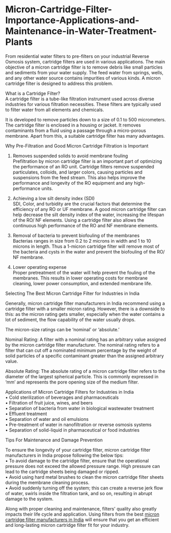 # Micron-Cartridge-Filter-Importance-Applications-and-Maintenance-in-Water-Treatment-Plants
From residential water filters to pre-filters on your industrial Reverse Osmosis system, cartridge filters are used in various applications. The main objective of a micron cartridge filter is to remove debris like small particles and sediments from your water supply. The feed water from springs, wells, and any other water source contains impurities of various kinds. A micron cartridge filter is designed to address this problem. <br>

What is a Cartridge Filter? <br>
A cartridge filter is a tube-like filtration instrument used across diverse industries for various filtration necessities. These filters are typically used to filter water from all elements and chemicals. <br>

It is developed to remove particles down to a size of 0.1 to 500 micrometers. The cartridge filter is enclosed in a housing or jacket. It removes contaminants from a fluid using a passage through a micro-porous membrane. Apart from this, a suitable cartridge filter has many advantages. <br>

Why Pre-Filtration and Good Micron Cartridge Filtration is Important <br>

1. Removes suspended solids to avoid membrane fouling <br>
Prefiltration by micron cartridge filter is an important part of optimizing the performance of an RO unit. Cartridge filters remove suspended particulates, colloids, and larger colors, causing particles and suspensions from the feed stream. This also helps improve the performance and longevity of the RO equipment and any high-performance units. <br>

2. Achieving a low silt density index (SDI) <br>
SDI, Color, and turbidity are the crucial factors that determine the efficiency of any RO or UF membrane. A good micron cartridge filter can help decrease the silt density index of the water, increasing the lifespan of the RO/ NF elements. Using a cartridge filter also allows the continuous high performance of the RO and NF membrane elements. <br>

3. Removal of bacteria to prevent biofouling of the membranes <br>
Bacterias ranges in size from 0.2 to 2 microns in width and 1 to 10 microns in length. Thus a 1-micron cartridge filter will remove most of the bacteria and cysts in the water and prevent the biofouling of the RO/ NF membrane. <br>

4. Lower operating expense  <br>
Proper pretreatment of the water will help prevent the fouling of the membranes. This results in lower operating costs for membrane cleaning, lower power consumption, and extended membrane life. <br>

Selecting The Best Micron Cartridge Filter for Industries in India <br>

Generally, micron cartridge filter manufacturers in India recommend using a cartridge filter with a smaller micron rating. However, there is a downside to this: as the micron rating gets smaller, especially when the water contains a lot of sediment, the flow capability of the water usually drops. <br>

The micron-size ratings can be ‘nominal’ or ‘absolute.’ <br>

Nominal Rating: A filter with a nominal rating has an arbitrary value assigned by the micron cartridge filter manufacturer.  The nominal rating refers to a filter that can cut off a nominated minimum percentage by the weight of solid particles of a specific contaminant greater than the assigned arbitrary value. <br>

Absolute Rating: The absolute rating of a micron cartridge filter refers to the diameter of the largest spherical particle. This is commonly expressed in ‘mm’ and represents the pore opening size of the medium filter. <br>

Applications of Micron Cartridge Filters for Industries in India <br>
•	Cold sterilization of beverages and pharmaceuticals <br>
•	Filtration of fruit juice, wines, and beers <br>
•	Separation of bacteria from water in biological wastewater treatment <br>
•	Effluent treatment <br>
•	Separation of water and oil emulsions <br>
•	Pre-treatment of water in nanofiltration or reverse osmosis systems <br>
•	Separation of solid-liquid in pharmaceutical or food industries <br>

Tips For Maintenance and Damage Prevention <br>

To ensure the longevity of your cartridge filter, micron cartridge filter manufacturers in India propose following the below tips: <br>
•	To avoid damage to the cartridge filter, ensure that the operational pressure does not exceed the allowed pressure range. High pressure can lead to the cartridge sheets being damaged or ripped. <br>
•	Avoid using hard metal brushes to clean the micron cartridge filter sheets during the membrane cleaning process. <br>
•	Avoid suddenly turning off the system; this can create a reverse jerk flow of water, swirls inside the filtration tank, and so on, resulting in abrupt damage to the system. <br>

Along with proper cleaning and maintenance, filters' quality also greatly impacts their life cycle and application. Using filters from the best <a href="https://arvindkaigo.com/services/membrane-and-filters/kaicf.php">micron cartridge filter manufacturers in India</a> will ensure that you get an efficient and long-lasting micron cartridge filter fit for your industry. <br>

